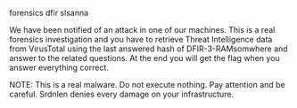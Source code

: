 forensics dfir
slsanna

We have been notified of an attack in one of our machines. This is a real forensics investigation and you have to retrieve Threat Intelligence data from VirusTotal using the last answered hash of DFIR-3-RAMsomwhere and answer to the related questions. At the end you will get the flag when you answer everything correct.

NOTE: This is a real malware. Do not execute nothing. Pay attention and be careful. Srdnlen denies every damage on your infrastructure.
